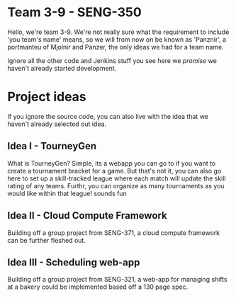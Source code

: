 # Team 3-9  -  SENG-350
Hello, we're team 3-9. We're not really sure what the
requirement to include 'you team's name' means, so 
we will from now on be known as 'Panznir',
a portmanteu of Mjolnir and Panzer, the only
ideas we had for a team name.

Ignore all the other code and Jenkins stuff you see here
we *promise* we haven't already started development.

# Project ideas
If you ignore the source code, you can also live with the
idea that we haven't already selected out idea.

## Idea I - TourneyGen
What is TourneyGen? Simple, its a webapp you can go to 
if you want to create a tournament bracket for a game.
But that's not it, you can also go here to set up a 
skill-tracked league where each match will update
the skill rating of any teams. Furthr, you can 
organize as many tournaments as you would like
within that league! sounds fun

## Idea II - Cloud Compute Framework
Building off a group project from SENG-371, a cloud
compute framework can be further fleshed out. 

## Idea III - Scheduling web-app
Building off a group project from SENG-321, a web-app
for managing shifts at a bakery could be implemented based
off a 130 page spec.

